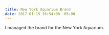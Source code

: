 ```yaml
---
title: New York Aquarium Brand
date: 2017-01-15 16:54:00 -05:00
---
```


I managed the brand for the New York Aquarium.
